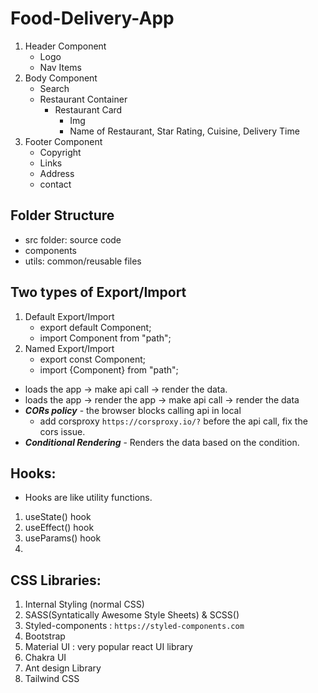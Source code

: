 # Food-Delivery-App

1. Header Component
    - Logo
    - Nav Items
2. Body Component
    - Search
    - Restaurant Container
        - Restaurant Card
            - Img
            - Name of Restaurant, Star Rating, Cuisine, Delivery Time
3. Footer Component
    - Copyright
    - Links
    - Address
    - contact

## Folder Structure
- src folder: source code
- components
- utils: common/reusable files

## Two types of Export/Import
1. Default Export/Import
    - export default Component;
    - import Component from "path";
2. Named Export/Import
    - export const Component;
    - import {Component} from "path";

- loads the app -> make api call -> render the data.
- loads the app -> render the app -> make api call -> render the data
- ***CORs policy*** - the browser blocks calling api in local
    - add corsproxy `https://corsproxy.io/?` before the api call, fix the cors issue.
- ***Conditional Rendering*** - Renders the data based on the condition.

## Hooks: 
- Hooks are like utility functions.
1. useState() hook
2. useEffect() hook
3. useParams() hook
4.

## CSS Libraries:
1. Internal Styling (normal CSS)
2. SASS(Syntatically Awesome Style Sheets) & SCSS()
3. Styled-components : `https://styled-components.com`
4. Bootstrap
5. Material UI : very popular react UI library
6. Chakra UI
6. Ant design Library
7. Tailwind CSS